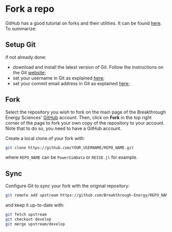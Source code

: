 # Fork a repo

GitHub has a good tutorial on forks and their utilities. It can be found [here][fork]. To summarize:


## Setup Git
if not already done:
* download and install the latest version of Git. Follow the instructions on the Git [website][git download];
* set your username in Git as explained [here][git username];
* set your commit email address in Git as explained [here][git email];


## Fork
Select the repository you wish to fork on the main page of the Breakthrough Energy Sciences' [GitHub] account. Then, click on **Fork** in the top right corner of the page to fork your own copy of the repository to your account. Note that to do so, you need to have a GitHub account.

Create a local clone of your fork with:
```bash
git clone https://github.com/YOUR_USERNAME/REPO_NAME.git
```
where `REPO_NAME` can be `PowerSimData` or `REISE.jl` for example.


## Sync
Configure Git to sync your fork with the original repository:
```bash
git remote add upstream https://github.com/Breakthrough-Energy/REPO_NAME.git
```
and keep it up-to-date with:
```bash
git fetch upstream
git checkout develop
git merge upstream/develop
```


[fork]: https://docs.github.com/en/free-pro-team@latest/github/getting-started-with-github/fork-a-repo
[git download]: https://git-scm.com/downloads
[git username]: https://docs.github.com/en/free-pro-team@latest/github/using-git/setting-your-username-in-git
[git email]: https://docs.github.com/en/free-pro-team@latest/github/setting-up-and-managing-your-github-user-account/setting-your-commit-email-address
[GitHub]: https://github.com/Breakthrough-Energy

